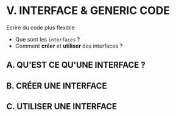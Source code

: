 # V. INTERFACE & GENERIC CODE

Ecrire du code plus flexible

* Que sont les `interfaces` ?
* Comment **créer** et **utiliser** des interfaces ?

## A. QU'EST CE QU'UNE INTERFACE ?
## B. CRÉER UNE INTERFACE
## C. UTILISER UNE INTERFACE